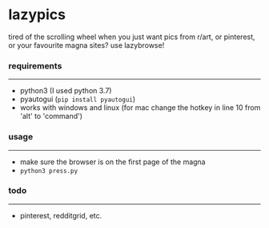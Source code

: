 # lazypics
tired of the scrolling wheel when you just want pics from r/art, or pinterest, or your favourite magna sites? use lazybrowse!
### requirements
---
- python3 (I used python 3.7)
- pyautogui (```pip install pyautogui```)
- works with windows and linux (for mac change the hotkey in line 10 from 'alt' to 'command')
### usage
---
- make sure the browser is on the first page of the magna
- ```python3 press.py```
### todo
---
- pinterest, redditgrid, etc.
